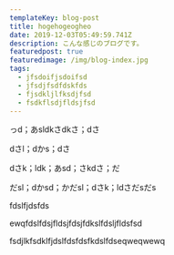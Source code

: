 ```yaml
---
templateKey: blog-post
title: hogehogeogheo
date: 2019-12-03T05:49:59.741Z
description: こんな感じのブログです。
featuredpost: true
featuredimage: /img/blog-index.jpg
tags:
  - jfsdoifjsdoifsd
  - jfsdjfsdfdskfds
  - fjsdkljlfksdjfsd
  - fsdkflsdjfldsjfsd
---
```

っd；あsldkさdkさ；dさ

dさl；dかs；dさ

dさk；ldk；あsd；さkdさ；だ

だsl；dかsd；かだsl；dさk；ldさだsだs



fdslfjdsfds

ewqfdslfdsjfldsjfdsjfdkslfdsljfldsfsd

fsdjlkfsdklfjdslfdsfdsfkdslfdseqweqwewq
